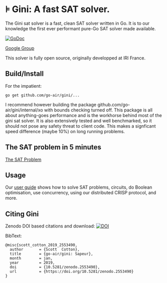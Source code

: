 # ⊧ Gini: A fast SAT solver.

The Gini sat solver is a fast, clean SAT solver written in Go. It is to our knowledge
the first ever performant pure-Go SAT solver made available.


[![GoDoc](https://godoc.org/github.com/go-air/gini?status.svg)](https://godoc.org/github.com/go-air/gini)

[Google Group](https://groups.google.com/d/forum/ginisat) 

This solver is fully open source, originally developped at IRI France.

## Build/Install

For the impatient:

    go get github.com/go-air/gini/...

I recommend however building the package github.com/go-air/gini/internal/xo with bounds checking
turned off.  This package is all about anything-goes performance and is the workhorse behind most of
the gini sat solver.  It is also extensively tested and well benchmarked, so it should not pose any
safety threat to client code.  This makes a signficant speed difference (maybe 10%) on long running
problems.

## The SAT problem in 5 minutes

[The SAT Problem](docs/satprob.md)

## Usage

Our [user guide](docs/manual.md) shows how to solve SAT problems, circuits, do Boolean optimisation,
use concurrency, using our distributed CRISP protocol, and more.


## Citing Gini

Zenodo DOI based citations and download:
[![DOI](https://zenodo.org/badge/64034957.svg)](https://zenodo.org/badge/latestdoi/64034957)

BibText:
```
@misc{scott_cotton_2019_2553490,
  author       = {Scott  Cotton},
  title        = {go-air/gini: Sapeur},
  month        = jan,
  year         = 2019,
  doi          = {10.5281/zenodo.2553490},
  url          = {https://doi.org/10.5281/zenodo.2553490}
}
```

